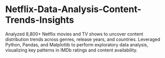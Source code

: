 # Netflix-Data-Analysis-Content-Trends-Insights
Analyzed 8,800+ Netflix movies and TV shows to uncover content distribution trends across genres, release years, and countries. Leveraged Python, Pandas, and Matplotlib to perform exploratory data analysis, visualizing key patterns in IMDb ratings and content availability.
